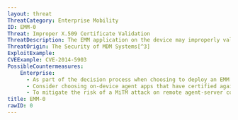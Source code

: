 ```yaml
---
layout: threat
ThreatCategory: Enterprise Mobility
ID: EMM-0
Threat: Improper X.509 Certificate Validation
ThreatDescription: The EMM application on the device may improperly validate X.509 certificates, which can allow attackers to perform man in the middle attacks using a crafted certificate.
ThreatOrigin: The Security of MDM Systems[^3]
ExploitExample:
CVEExample: CVE-2014-5903
PossibleCountermeasures:
    Enterprise:
      - As part of the decision process when choosing to deploy an EMM solution that uses an on-device agent app, verify with the suite vendor that the agent app properly validates the digital certificate of the EMM server for any communication session.
      - Consider choosing on-device agent apps that have certified against the most recent NIAP protection profile for MDM agents, as this provides a measure of assurance that the agent properly validates digital certificates.
      - To mitigate the risk of a MiTM attack on remote agent-server communications (for on-premises deployments) due to improper certificate validation by the agent, use mobile OS-provided VPN features to first establish a secure connection to the enterprise network.
title: EMM-0
rawID: 0
---
```

